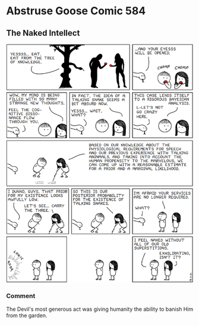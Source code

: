 # Abstruse Goose Comic 584
## The Naked Intellect

![image](the_unreasonable_unreasonableness_of_a_bayesian_analysis_of_humes_argument_on_miracles.png)
### Comment
The Devil's most generous act was giving humanity the ability to banish Him from the garden.

